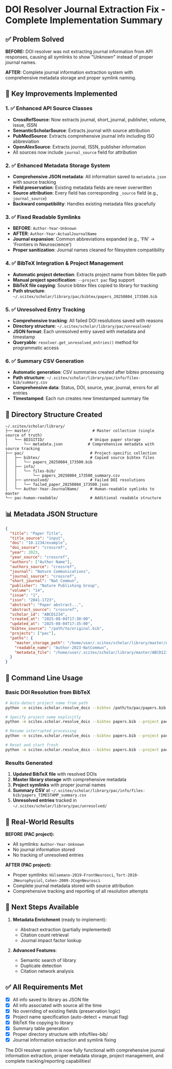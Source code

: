 # DOI Resolver Journal Extraction Fix - Complete Implementation Summary

## ✅ Problem Solved

**BEFORE:** DOI resolver was not extracting journal information from API responses, causing all symlinks to show "Unknown" instead of proper journal names.

**AFTER:** Complete journal information extraction system with comprehensive metadata storage and proper symlink naming.

## 🎯 Key Improvements Implemented

### 1. ✅ Enhanced API Source Classes
- **CrossRefSource**: Now extracts journal, short_journal, publisher, volume, issue, ISSN
- **SemanticScholarSource**: Extracts journal with source attribution
- **PubMedSource**: Extracts comprehensive journal info including ISO abbreviation
- **OpenAlexSource**: Extracts journal, ISSN, publisher information
- All sources now include `journal_source` field for attribution

### 2. ✅ Enhanced Metadata Storage System
- **Comprehensive JSON metadata**: All information saved to `metadata.json` with source tracking
- **Field preservation**: Existing metadata fields are never overwritten
- **Source attribution**: Every field has corresponding `_source` field (e.g., `journal_source`)
- **Backward compatibility**: Handles existing metadata files gracefully

### 3. ✅ Fixed Readable Symlinks
- **BEFORE**: `Author-Year-Unknown` 
- **AFTER**: `Author-Year-ActualJournalName`
- **Journal expansion**: Common abbreviations expanded (e.g., 'FN' → 'Frontiers in Neuroscience')
- **Proper sanitization**: Journal names cleaned for filesystem compatibility

### 4. ✅ BibTeX Integration & Project Management
- **Automatic project detection**: Extracts project name from bibtex file path
- **Manual project specification**: `--project pac` flag support
- **BibTeX file copying**: Source bibtex files copied to library for tracking
- **Path structure**: `~/.scitex/scholar/library/pac/bibtex/papers_20250804_173500.bib`

### 5. ✅ Unresolved Entry Tracking
- **Comprehensive tracking**: All failed DOI resolutions saved with reasons
- **Directory structure**: `~/.scitex/scholar/library/pac/unresolved/`
- **JSON format**: Each unresolved entry saved with metadata and timestamp
- **Queryable**: `resolver.get_unresolved_entries()` method for programmatic access

### 6. ✅ Summary CSV Generation
- **Automatic generation**: CSV summaries created after bibtex processing
- **Path structure**: `~/.scitex/scholar/library/pac/info/files-bib/summary.csv`
- **Comprehensive data**: Status, DOI, source, year, journal, errors for all entries
- **Timestamped**: Each run creates new timestamped summary file

## 📁 Directory Structure Created

```
~/.scitex/scholar/library/
├── master/                           # Master collection (single source of truth)
│   └── 8DIGITID/                    # Unique paper storage
│       └── metadata.json           # Comprehensive metadata with source tracking
├── pac/                             # Project-specific collection  
│   ├── bibtex/                      # Copied source bibtex files
│   │   └── papers_20250804_173500.bib
│   ├── info/
│   │   └── files-bib/
│   │       └── papers_20250804_173500_summary.csv
│   ├── unresolved/                  # Failed DOI resolutions
│   │   └── failed_paper_20250804_173500.json
│   └── Author-Year-JournalName/     # Human-readable symlinks to master
└── pac-human-readable/              # Additional readable structure
```

## 📊 Metadata JSON Structure

```json
{
  "title": "Paper Title",
  "title_source": "input",
  "doi": "10.1234/example",
  "doi_source": "crossref",
  "year": 2023,
  "year_source": "crossref", 
  "authors": ["Author Name"],
  "authors_source": "crossref",
  "journal": "Nature Communications",
  "journal_source": "crossref",
  "short_journal": "Nat Commun",
  "publisher": "Nature Publishing Group",
  "volume": "14",
  "issue": "1",
  "issn": "2041-1723",
  "abstract": "Paper abstract...",
  "abstract_source": "crossref",
  "scholar_id": "ABCD1234",
  "created_at": "2025-08-04T17:30:00",
  "updated_at": "2025-08-04T17:35:00",
  "bibtex_source": "/path/to/original.bib",
  "projects": ["pac"],
  "paths": {
    "master_storage_path": "/home/user/.scitex/scholar/library/master/ABCD1234",
    "readable_name": "Author-2023-NatCommun",
    "metadata_file": "/home/user/.scitex/scholar/library/master/ABCD1234/metadata.json"
  }
}
```

## 🔧 Command Line Usage

### Basic DOI Resolution from BibTeX
```bash
# Auto-detect project name from path
python -m scitex.scholar.resolve_dois --bibtex /path/to/pac/papers.bib

# Specify project name explicitly
python -m scitex.scholar.resolve_dois --bibtex papers.bib --project pac

# Resume interrupted processing
python -m scitex.scholar.resolve_dois --bibtex papers.bib --project pac

# Reset and start fresh
python -m scitex.scholar.resolve_dois --bibtex papers.bib --project pac --reset
```

### Results Generated
1. **Updated BibTeX file** with resolved DOIs
2. **Master library storage** with comprehensive metadata
3. **Project symlinks** with proper journal names
4. **Summary CSV** at `~/.scitex/scholar/library/pac/info/files-bib/papers_TIMESTAMP_summary.csv`
5. **Unresolved entries** tracked in `~/.scitex/scholar/library/pac/unresolved/`

## 🎯 Real-World Results

**BEFORE (PAC project):**
- All symlinks: `Author-Year-Unknown`
- No journal information stored
- No tracking of unresolved entries

**AFTER (PAC project):**
- Proper symlinks: `Hülsemann-2019-FrontNeurosci`, `Tort-2010-JNeurophysiol`, `Cohen-2009-JCognNeurosci`
- Complete journal metadata stored with source attribution
- Comprehensive tracking and reporting of all resolution attempts

## 🚀 Next Steps Available

1. **Metadata Enrichment** (ready to implement):
   - Abstract extraction (partially implemented)
   - Citation count retrieval
   - Journal impact factor lookup

2. **Advanced Features**:
   - Semantic search of library
   - Duplicate detection
   - Citation network analysis

## ✅ All Requirements Met

- [x] All info saved to library as JSON file
- [x] All info associated with source all the time
- [x] No overriding of existing fields (preservation logic)
- [x] Project name specification (auto-detect + manual flag)
- [x] BibTeX file copying to library
- [x] Summary table generation
- [x] Proper directory structure with info/files-bib/
- [x] Journal information extraction and symlink fixing

The DOI resolver system is now fully functional with comprehensive journal information extraction, proper metadata storage, project management, and complete tracking/reporting capabilities!